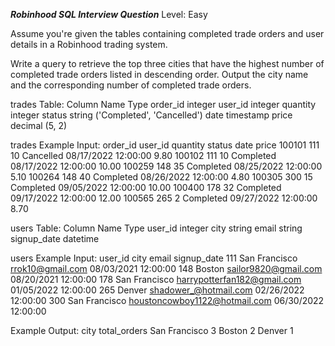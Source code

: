 ***Robinhood SQL Interview Question***
Level: Easy

Assume you're given the tables containing completed trade orders and user details in a Robinhood trading system.

Write a query to retrieve the top three cities that have the highest number of completed trade orders listed in descending order. Output the city name and the corresponding 
number of completed trade orders.

trades Table:
    Column Name	    Type
     order_id	    integer
     user_id	    integer
     quantity	    integer
      status	    string ('Completed', 'Cancelled')
      date	      timestamp
      price	      decimal (5, 2)

trades Example Input:
order_id    user_id	      quantity	   status	date	                 price
100101	       111	         10	     Cancelled	08/17/2022 12:00:00	 9.80
100102	       111	         10	     Completed	08/17/2022 12:00:00	 10.00
100259	       148	         35	     Completed	08/25/2022 12:00:00	 5.10
100264	       148	         40	     Completed	08/26/2022 12:00:00	 4.80
100305	       300	         15	     Completed	09/05/2022 12:00:00	 10.00
100400	       178	         32	     Completed	09/17/2022 12:00:00	 12.00
100565	       265	          2	     Completed	09/27/2022 12:00:00	 8.70


users Table:
     Column Name	  Type
        user_id	      integer
         city	      string
         email	      string
      signup_date	  datetime


users Example Input:
user_id	        city	          email	                          signup_date
111	           San Francisco	   rrok10@gmail.com	            08/03/2021 12:00:00
148	           Boston	               sailor9820@gmail.com	            08/20/2021 12:00:00
178	           San Francisco	   harrypotterfan182@gmail.com	01/05/2022 12:00:00
265	           Denver	               shadower_@hotmail.com	      02/26/2022 12:00:00
300	           San Francisco	   houstoncowboy1122@hotmail.com	06/30/2022 12:00:00

Example Output:
      city	        total_orders
     San Francisco	     3
     Boston	             2
     Denver	             1
